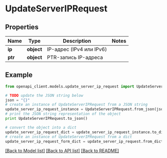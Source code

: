 # UpdateServerIPRequest


## Properties
Name | Type | Description | Notes
------------ | ------------- | ------------- | -------------
**ip** | **object** | IP-адрес (IPv4 или IPv6) | 
**ptr** | **object** | PTR-запись IP-адреса | 

## Example

```python
from openapi_client.models.update_server_ip_request import UpdateServerIPRequest

# TODO update the JSON string below
json = "{}"
# create an instance of UpdateServerIPRequest from a JSON string
update_server_ip_request_instance = UpdateServerIPRequest.from_json(json)
# print the JSON string representation of the object
print UpdateServerIPRequest.to_json()

# convert the object into a dict
update_server_ip_request_dict = update_server_ip_request_instance.to_dict()
# create an instance of UpdateServerIPRequest from a dict
update_server_ip_request_form_dict = update_server_ip_request.from_dict(update_server_ip_request_dict)
```
[[Back to Model list]](../README.md#documentation-for-models) [[Back to API list]](../README.md#documentation-for-api-endpoints) [[Back to README]](../README.md)


